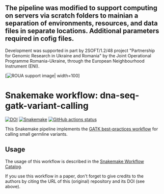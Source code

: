 ## The pipeline was modified to support computing on servers via scratch folders to mainian a separation of environments, resources, and data files in separate locations. Additional parameters required in cofig files.

Development was supported in part by 2SOFT/1.2/48 project "Partnership for Genomic Research in Ukraine and Romania" by the Joint Operational Programme Romania-Ukraine, through the European Neighbourhood Instrument (ENI).

[![ROUA support image](https://genomes.uzhnu.edu.ua/wp-content/uploads/2021/08/cropped-Logos-1.png)| width=100]


# Snakemake workflow: dna-seq-gatk-variant-calling

[![DOI](https://zenodo.org/badge/139045164.svg)](https://zenodo.org/badge/latestdoi/139045164)
[![Snakemake](https://img.shields.io/badge/snakemake-≥6.1.0-brightgreen.svg)](https://snakemake.github.io)
[![GitHub actions status](https://github.com/snakemake-workflows/dna-seq-gatk-variant-calling/workflows/Tests/badge.svg?branch=main)](https://github.com/snakemake-workflows/dna-seq-gatk-variant-calling/actions?query=branch%3Amain+workflow%3ATests)

This Snakemake pipeline implements the [GATK best-practices workflow](https://gatk.broadinstitute.org/hc/en-us/articles/360035535932-Germline-short-variant-discovery-SNPs-Indels-) for calling small germline variants.

## Usage

The usage of this workflow is described in the [Snakemake Workflow Catalog](https://snakemake.github.io/snakemake-workflow-catalog/?usage=snakemake-workflows%2Fdna-seq-gatk-variant-calling).

If you use this workflow in a paper, don't forget to give credits to the authors by citing the URL of this (original) repository and its DOI (see above).

